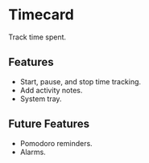 # Timecard

Track time spent.

## Features

* Start, pause, and stop time tracking.
* Add activity notes.
* System tray.

## Future Features

* Pomodoro reminders.
* Alarms.
